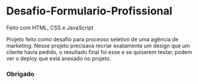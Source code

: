 # Desafio-Formulario-Profissional
Feito com HTML, CSS e JavaScript

Projeto feito como desafio para processo seletivo de uma agência de marketing. Nesse projeto precisava recriar exatamente um design que um cliente havia pedido, 
o resultado final foi esse e se quiserem testar, podem ver o deploy que está anexado no projeto. 
<h3>Obrigado</h3>
